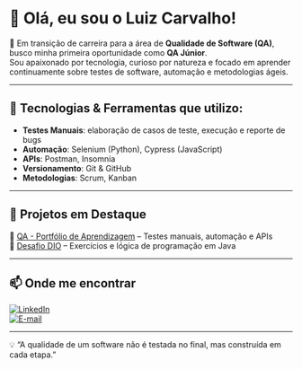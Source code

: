 # 👋 Olá, eu sou o Luiz Carvalho!

🎯 Em transição de carreira para a área de **Qualidade de Software (QA)**, busco minha primeira oportunidade como **QA Júnior**.  
Sou apaixonado por tecnologia, curioso por natureza e focado em aprender continuamente sobre testes de software, automação e metodologias ágeis.  

---

## 🚀 Tecnologias & Ferramentas que utilizo:
- **Testes Manuais**: elaboração de casos de teste, execução e reporte de bugs  
- **Automação**: Selenium (Python), Cypress (JavaScript)  
- **APIs**: Postman, Insomnia  
- **Versionamento**: Git & GitHub  
- **Metodologias**: Scrum, Kanban  

---

## 📂 Projetos em Destaque
🔹 [QA - Portfólio de Aprendizagem](https://github.com/luizcarvalho20/Qa-teste-apredizagem) – Testes manuais, automação e APIs  
🔹 [Desafio DIO](https://github.com/luizcarvalho20/DesafioDIO2021) – Exercícios e lógica de programação em Java  

---

## 📫 Onde me encontrar
[![LinkedIn](https://img.shields.io/badge/LinkedIn-blue?logo=linkedin&logoColor=white)](https://www.linkedin.com/in/luizcarvalho20/)  
[![E-mail](https://img.shields.io/badge/Email-Contato-green?logo=gmail&logoColor=white)](mailto:l4chipz@gmail.com)

---
💡 “A qualidade de um software não é testada no final, mas construída em cada etapa.”  
